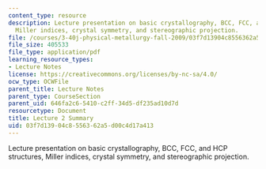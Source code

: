 ```yaml
---
content_type: resource
description: Lecture presentation on basic crystallography, BCC, FCC, and HCP structures,
  Miller indices, crystal symmetry, and stereographic projection.
file: /courses/3-40j-physical-metallurgy-fall-2009/03f7d13904c8556362a5d00c4d17a413_MIT3_40JF09_lec02.pdf
file_size: 405533
file_type: application/pdf
learning_resource_types:
- Lecture Notes
license: https://creativecommons.org/licenses/by-nc-sa/4.0/
ocw_type: OCWFile
parent_title: Lecture Notes
parent_type: CourseSection
parent_uid: 646fa2c6-5410-c2ff-34d5-df235ad10d7d
resourcetype: Document
title: Lecture 2 Summary
uid: 03f7d139-04c8-5563-62a5-d00c4d17a413
---
```

Lecture presentation on basic crystallography, BCC, FCC, and HCP structures, Miller indices, crystal symmetry, and stereographic projection.